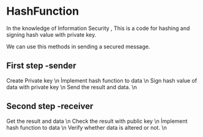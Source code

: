 # HashFunction
In the knowledge of Information Security , This is a code for hashing and signing hash value with private key.

We can use this methods in sending a secured message.

First step -sender
-----
Create Private key \n
İmplement hash function to data \n
Sign hash value of data with private key \n
Send the result and data. \n

Second step -receiver
-----
Get the result and data \n
Check the result with public key \n
İmplement hash function to data \n
Verify whether data is altered or not. \n



